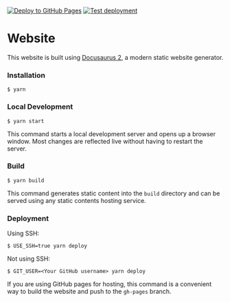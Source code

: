 [![Deploy to GitHub Pages](https://github.com/MyHomLab/MyHomeLabNotes/actions/workflows/Prod.yml/badge.svg?branch=main)](https://github.com/MyHomLab/MyHomeLabNotes/actions/workflows/Prod.yml)
[![Test deployment](https://github.com/MyHomLab/MyHomeLabNotes/actions/workflows/Test.yml/badge.svg?branch=main)](https://github.com/MyHomLab/MyHomeLabNotes/actions/workflows/Test.yml)
# Website

This website is built using [Docusaurus 2](https://docusaurus.io/), a modern static website generator.

### Installation

```
$ yarn
```

### Local Development

```
$ yarn start
```

This command starts a local development server and opens up a browser window. Most changes are reflected live without having to restart the server.

### Build

```
$ yarn build
```

This command generates static content into the `build` directory and can be served using any static contents hosting service.

### Deployment

Using SSH:

```
$ USE_SSH=true yarn deploy
```

Not using SSH:

```
$ GIT_USER=<Your GitHub username> yarn deploy
```

If you are using GitHub pages for hosting, this command is a convenient way to build the website and push to the `gh-pages` branch.
